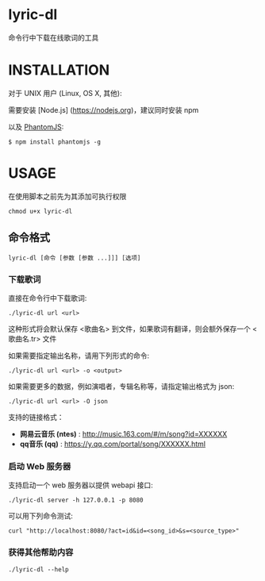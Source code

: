 # lyric-dl

命令行中下载在线歌词的工具

# INSTALLATION

对于 UNIX 用户 (Linux, OS X, 其他):

需要安装 [Node.js] (https://nodejs.org)，建议同时安装 npm

以及 [PhantomJS](http://phantomjs.org):

	$ npm install phantomjs -g
	
# USAGE

在使用脚本之前先为其添加可执行权限

	chmod u+x lyric-dl

## 命令格式
	lyric-dl [命令 [参数 [参数 ...]]] [选项]

### 下载歌词

直接在命令行中下载歌词:

	./lyric-dl url <url>
	
这种形式将会默认保存 <歌曲名> 到文件，如果歌词有翻译，则会额外保存一个 <歌曲名.tr> 文件

如果需要指定输出名称，请用下列形式的命令:

	./lyric-dl url <url> -o <output>
	
如果需要更多的数据，例如演唱者，专辑名称等，请指定输出格式为 json:

	./lyric-dl url <url> -O json

支持的链接格式：

* **网易云音乐 (ntes)** : http://music.163.com/#/m/song?id=XXXXXX
* **qq音乐 (qq)** : https://y.qq.com/portal/song/XXXXXX.html

### 启动 Web 服务器

支持启动一个 web 服务器以提供 webapi 接口:

	./lyric-dl server -h 127.0.0.1 -p 8080
	
可以用下列命令测试:
	
	curl "http://localhost:8080/?act=id&id=<song_id>&s=<source_type>"
	
### 获得其他帮助内容
	./lyric-dl --help
